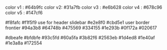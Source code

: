 color v1 : #64b9fc
color v2: #31a7fb
color v3 : #e6b628
color v4 : #678c96
color v5 : #147cf6

#f8fafc
#f1f5f9 use for header slidebar
#e2e8f0
#cbd5e1 user border frontier
#94a3b8
#64748b
#475569
#334155
#1e293b
#0f172a
#020617

#dbeafe
#bfdbfe
#93c5fd
#60a5fa
#3b82f6
#2563eb
#1d4ed8
#1e40af
#1e3a8a
#172554
